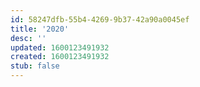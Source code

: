 ```yaml
---
id: 58247dfb-55b4-4269-9b37-42a90a0045ef
title: '2020'
desc: ''
updated: 1600123491932
created: 1600123491932
stub: false
---
```


